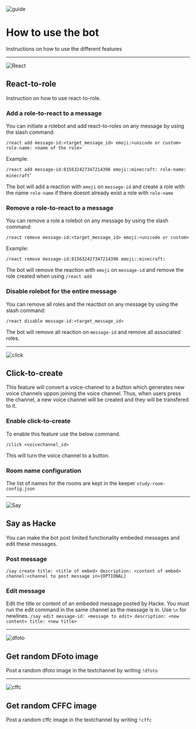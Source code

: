 ![guide](https://user-images.githubusercontent.com/42417723/110225057-c1da9080-7ee1-11eb-88fc-c309a70ee3ab.png)
# How to use the bot
Instructions on how to use the different features

---
![React](https://user-images.githubusercontent.com/42417723/110225177-0e729b80-7ee3-11eb-837a-9833b4fe3c12.png)

## React-to-role
Instruction on how to use react-to-role.

### Add a role-to-react to a message
You can initiate a rolebot and add react-to-roles on any message by using the slash command:

`/react add message-id:<target_message_id> emoji:<unicode or custom> role-name: <name of the role>`

Example:

`/react add message-id:815632427347214396 emoji::minecraft: role-name: minecraft`'

The bot will add a reaction with `emoji` on `message-id` and create a role with the name `role-name` if there doesnt already exist a role with `role-name`

### Remove a role-to-react to a message
You can remove a role a rolebot on any message by using the slash command:

`/react remove message-id:<target_message_id> emoji:<unicode or custom>`

Example:

`/react remove message-id:815632427347214396 emoji::minecraft:`

The bot will remove the reaction with `emoji` on `message-id` and remove the role created when using `/react add`

### Disable rolebot for the entire message
You can remove all roles and the reactbot on any message by using the slash command:

`/react disable message-id:<target_message_id>`

The bot will remove all reaction on `message-id` and remove all associated roles.

---
![click](https://user-images.githubusercontent.com/42417723/110225208-5db8cc00-7ee3-11eb-83ce-1cd6fc81fa6c.png)


## Click-to-create
This feature will convert a voice-channel to a button which generates new voice channels uppon joining the voice channel. Thus, when users press the channel, a new voice channel will be created and they will be transfered to it.

### Enable click-to-create
To enable this feature use the below command.

`/click <voicechannel_id>`

This will turn the voice channel to a button.

### Room name configuration

The list of names for the rooms are kept in the keeper `study-room-config.json`

---
![Say](https://user-images.githubusercontent.com/42417723/110225245-f0596b00-7ee3-11eb-87e4-949c85433321.png)

## Say as Hacke
You can make the bot post limited functionality embeded messages and edit these messages.

### Post message

`/say create title: <title of embed> description: <content of embed> channel:<channel to post message in>{OPTIONAL} `

### Edit message
Edit the title or content of an embeded message posted by Hacke. You must run the edit command in the same channel as the message is in. Use `\n` for newlines.
`/say edit message-id: <message to edit> description: <new content> title: <new title>`

---
![dfoto](https://user-images.githubusercontent.com/42417723/110225298-9ad18e00-7ee4-11eb-8bda-e6acfd5ece80.png)

## Get random DFoto image
Post a random dfoto image in the textchannel by writing `!dfoto`

---
![cffc](https://user-images.githubusercontent.com/42417723/110225335-09165080-7ee5-11eb-9643-28a3eaee7080.png)



## Get random CFFC image
Post a random cffc image in the textchannel by writing `!cffc`
